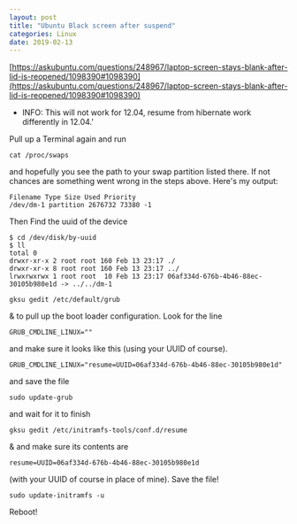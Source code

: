 ```yaml
---
layout: post
title: "Ubuntu Black screen after suspend"
categories: Linux
date: 2019-02-13
---
```

[https://askubuntu.com/questions/248967/laptop-screen-stays-blank-after-lid-is-reopened/1098390#1098390](https://askubuntu.com/questions/248967/laptop-screen-stays-blank-after-lid-is-reopened/1098390#1098390)

* INFO: This will not work for 12.04, resume from hibernate work differently in 12.04.' 

Pull up a Terminal again and run 
```
cat /proc/swaps 
```
and hopefully you see the path to your swap partition listed there. If not chances are something went wrong in the steps above. Here's my output:
```shell
Filename Type Size Used Priority
/dev/dm-1 partition 2676732 73380 -1
```

Then Find the uuid of the device

```shell
$ cd /dev/disk/by-uuid
$ ll
total 0
drwxr-xr-x 2 root root 160 Feb 13 23:17 ./
drwxr-xr-x 8 root root 160 Feb 13 23:17 ../
lrwxrwxrwx 1 root root  10 Feb 13 23:17 06af334d-676b-4b46-88ec-30105b980e1d -> ../../dm-1
```
```shell
gksu gedit /etc/default/grub
```
& to pull up the boot loader configuration.
Look for the line 
```shell
GRUB_CMDLINE_LINUX="" 
```
and make sure it looks like this (using your UUID of course).

```shell
GRUB_CMDLINE_LINUX="resume=UUID=06af334d-676b-4b46-88ec-30105b980e1d" 
```

and save the file 
```shell
sudo update-grub 
```
and wait for it to finish 
```shell
gksu gedit /etc/initramfs-tools/conf.d/resume 
```
& and make sure its contents are 
```shell
resume=UUID=06af334d-676b-4b46-88ec-30105b980e1d
```
(with your UUID of course in place of mine). Save the file! 
```shell
sudo update-initramfs -u 
```

Reboot!
